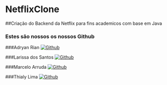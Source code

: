# NetflixClone

##Criação do Backend da Netflix para fins academicos com base em Java
 
### Estes são nossos os nossos Github

 ###Adryan Rian
[![Github](https://img.shields.io/badge/-Github-000?style=flat&logo=Github&logoColor=white)](https://github.com/AdryanRian)

 ###Larissa dos Santos
[![Github](https://img.shields.io/badge/-Github-000?style=flat&logo=Github&logoColor=white)](https://github.com/2002Larissa)

 ###Marcelo Arruda
[![Github](https://img.shields.io/badge/-Github-000?style=flat&logo=Github&logoColor=white)](https://github.com/MarceluzOne)

 ###Thialy Lima
[![Github](https://img.shields.io/badge/-Github-000?style=flat&logo=Github&logoColor=white)](https://github.com/ThialySth)

    
 
 
